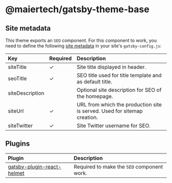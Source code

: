 # @maiertech/gatsby-theme-base

## Site metadata

This theme exports an `SEO` component. For this component to work, you need to
define the following
[site metadata](https://www.gatsbyjs.com/docs/gatsby-config/#sitemetadata) in
your site's `gatsby-config.js`:

| Key             | Required | Description                                                              |
| :-------------- | :------- | :----------------------------------------------------------------------- |
| siteTitle       | ✓        | Site title displayed in header.                                          |
| seoTitle        | ✓        | SEO title used for title template and as default title.                  |
| siteDescription |          | Optional site description for SEO of the homepage.                       |
| siteUrl         | ✓        | URL from which the production site is served. Used for sitemap creation. |
| siteTwitter     | ✓        | Site Twitter username for SEO.                                           |

## Plugins

| Plugin                                                                                     | Description                                |
| :----------------------------------------------------------------------------------------- | :----------------------------------------- |
| [gatsby-plugin-react-helmet](https://www.gatsbyjs.com/plugins/gatsby-plugin-react-helmet/) | Required to make the `SEO` component work. |
